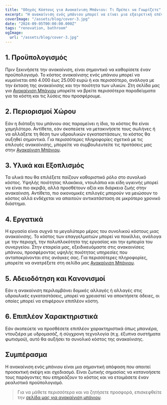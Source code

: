 ```yaml
---
title: "Οδηγός Κόστους για Ανακαίνιση Μπάνιου: Τι Πρέπει να Γνωρίζετε"
excerpt: "Η ανακαίνιση ενός μπάνιου μπορεί να είναι μια εξαιρετική επένδυση για την αύξηση της αξίας του σπιτιού σας, αλλά το κόστος μπορεί να ποικίλλει σημαντικά ανάλογα με πολλούς παράγοντες. Ας εξετάσουμε τους κυριότερους παράγοντες που επηρεάζουν το κόστος της ανακαίνισης ενός μπάνιου και τι μπορείτε να περιμένετε."
coverImage: "/assets/blog/cover-3.jpg"
date: "2024-09-05T00:00:00.000Z"
tags: "renovation, bathroom"
ogImage:
  url: "/assets/blog/cover-3.jpg"
---
```


## 1. Προϋπολογισμός

Πριν ξεκινήσετε την ανακαίνιση, είναι σημαντικό να καθορίσετε έναν προϋπολογισμό. Το κόστος ανακαίνισης ενός μπάνιου μπορεί να κυμαίνεται από 4.000 έως 25.000 ευρώ ή και περισσότερο, ανάλογα με την έκταση της ανακαίνισης και την ποιότητα των υλικών. Στη σελίδα μας για [Ανακαίνιση Μπάνιου](/anakainisi/mpaniou/) μπορείτε να βρείτε περισσότερα παραδείγματα για τα κόστη και τις λύσεις που προσφέρουμε.

## 2. Περιορισμοί Χώρου

Εάν η διάταξη του μπάνιου σας παραμείνει η ίδια, το κόστος θα είναι χαμηλότερο. Αντίθετα, εάν σκοπεύετε να μετακινήσετε τους σωλήνες ή να αλλάξετε τη θέση των υδραυλικών εγκαταστάσεων, το κόστος θα αυξηθεί σημαντικά. Για περισσότερες πληροφορίες σχετικά με τις επιλογές ανακαίνισης, μπορείτε να συμβουλευτείτε τις προτάσεις μας στην [Ανακαίνιση Μπάνιου](/anakainisi/mpaniou/).

## 3. Υλικά και Εξοπλισμός

Τα υλικά που θα επιλέξετε παίζουν καθοριστικό ρόλο στο συνολικό κόστος. Υψηλής ποιότητας πλακάκια, ντουλάπια και είδη υγιεινής μπορεί να είναι πιο ακριβά, αλλά προσθέτουν αξία και διάρκεια ζωής στην ανακαίνιση. Αντίθετα, πιο οικονομικές επιλογές μπορούν να μειώσουν το κόστος αλλά ενδέχεται να απαιτούν αντικατάσταση σε μικρότερο χρονικό διάστημα.

## 4. Εργατικά

Η εργασία είναι συχνά το μεγαλύτερο μέρος του συνολικού κόστους μιας ανακαίνισης. Το κόστος των επαγγελματιών μπορεί να ποικίλλει, ανάλογα με την περιοχή, την πολυπλοκότητα της εργασίας και την εμπειρία του συνεργείου. Στην εταιρεία μας, εξειδικευόμαστε στις ανακαινίσεις μπάνιου, προσφέροντας υψηλής ποιότητας υπηρεσίες που ανταποκρίνονται στις ανάγκες σας. Για περισσότερες πληροφορίες, μπορείτε να ανατρέξετε στη σελίδα μας [Ανακαίνιση Μπάνιου](/anakainisi/mpaniou/).

## 5. Αδειοδότηση και Κανονισμοί

Εάν η ανακαίνιση περιλαμβάνει δομικές αλλαγές ή αλλαγές στις υδραυλικές εγκαταστάσεις, μπορεί να χρειαστεί να αποκτήσετε άδειες, οι οποίες μπορεί να επιφέρουν επιπλέον κόστη.

## 6. Επιπλέον Χαρακτηριστικά

Εάν σκοπεύετε να προσθέσετε επιπλέον χαρακτηριστικά όπως μπανιέρα, ντουζιέρα με υδρομασάζ, ή σύγχρονη τεχνολογία (π.χ. έξυπνα συστήματα φωτισμού), αυτό θα αυξήσει το συνολικό κόστος της ανακαίνισης.

## Συμπέρασμα

Η ανακαίνιση ενός μπάνιου είναι μια σημαντική απόφαση που απαιτεί προσεκτική σκέψη και σχεδιασμό. Είναι ζωτικής σημασίας να κατανοήσετε τους παράγοντες που επηρεάζουν το κόστος και να ετοιμάσετε έναν ρεαλιστικό προϋπολογισμό.

> Για να μάθετε περισσότερα και να ζητήσετε προσφορά, επισκεφθείτε την [σελίδα μας για ανακαίνιση μπάνιου](/services/monosi-taratsas/).
